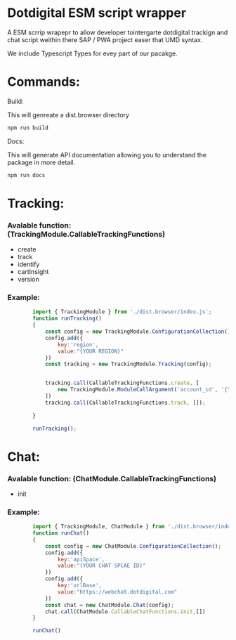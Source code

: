 # Dotdigital ESM script wrapper

A ESM scrrip wrapepr to allow developer tointergarte dotdigital trackign and chat script weithin there SAP / PWA project easer that UMD syntax. 

We include Typescript Types for evey part of our pacakge. 

Commands:
=====

Build:

This will genreate a dist.browser directory

```Bash
npm run build
```

Docs:

This will generate API documentation allowing you to understand the package in more detail. 

```Bash
npm run docs
```

Tracking:
=========



### Avalable function: (TrackingModule.CallableTrackingFunctions)

*   create
*   track
*   identify
*   cartInsight
*   version

### Example:
```javascript
        import { TrackingModule } from './dist.browser/index.js';
        function runTracking()
        {
            const config = new TrackingModule.ConfigurationCollection();
            config.add({
                key:'region',
                value:"{YOUR REGION}"
            })
            const tracking = new TrackingModule.Tracking(config);


            tracking.call(CallableTrackingFunctions.create, [
                new TrackingModule.ModuleCallArgument('account_id', '{YOUR DD TRACKING ID}', ArgumentTypes.STRING)
            ])
            tracking.call(CallableTrackingFunctions.track, []);
            
        }

        runTracking();
```
Chat:
=====

### Avalable function: (ChatModule.CallableTrackingFunctions)

*   init

### Example:
```javascript
        import { TrackingModule, ChatModule } from './dist.browser/index.js';
        function runChat()
        {
            const config = new ChatModule.ConfigurationCollection();
            config.add({ 
                key:'apiSpace', 
                value:"{YOUR CHAT SPCAE ID}"
            })
            config.add({ 
                key:'urlBase', 
                value:"https://webchat.dotdigital.com"
            })
            const chat = new ChatModule.Chat(config);
            chat.call(ChatModule.CallableChatFunctions.init,[])
        }

        runChat()
```

